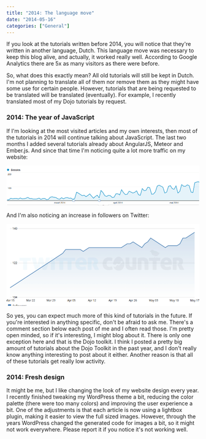 ```yaml
---
title: "2014: The language move"
date: "2014-05-16"
categories: ["General"]
---
```


If you look at the tutorials written before 2014, you will notice that they're written in another language, Dutch. This language move was necessary to keep this blog alive, and actually, it worked really well. According to Google Analytics there are 5x as many visitors as there were before.

So, what does this exactly mean? All old tutorials will still be kept in Dutch. I'm not planning to translate all of them nor remove them as they might have some use for certain people. However, tutorials that are being requested to be translated will be translated (eventually). For example, I recently translated most of my Dojo tutorials by request.

### 2014: The year of JavaScript

If I'm looking at the most visited articles and my own interests, then most of the tutorials in 2014 will continue talking about JavaScript. The last two months I added several tutorials already about AngularJS, Meteor and Ember.js. And since that time I'm noticing quite a lot more traffic on my website:

![analytics](content/posts/2014/2014-05-16-2014-language-move/images/analytics.png)

And I'm also noticing an increase in followers on Twitter:

![twitter](content/posts/2014/2014-05-16-2014-language-move/images/twitter.png)

So yes, you can expect much more of this kind of tutorials in the future. If you're interested in anything specific, don't be afraid to ask me. There's a comment section below each post of me and I often read those. I'm pretty open minded, so if it's interesting, I might blog about it. There is only one exception here and that is the Dojo toolkit. I think I posted a pretty big amount of tutorials about the Dojo Toolkit in the past year, and I don't really know anything interesting to post about it either. Another reason is that all of these tutorials get really low activity.

### 2014: Fresh design

It might be me, but I like changing the look of my website design every year. I recently finished tweaking my WordPress theme a bit, reducing the color palette (there were too many colors) and improving the user experience a bit. One of the adjustments is that each article is now using a lightbox plugin, making it easier to view the full sized images. However, through the years WordPress changed the generated code for images a bit, so it might not work everywhere. Please report it if you notice it's not working well.
